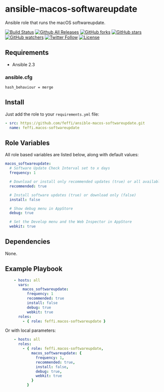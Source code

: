 # ansible-macos-softwareupdate
Ansible role that runs the macOS softwareupdate.

[![Build Status](https://img.shields.io/travis/feffi/ansible-macos-softwareupdate.svg)](https://travis-ci.org/feffi/ansible-macos-softwareupdate) [![Github All Releases](https://img.shields.io/github/downloads/feffi/ansible-macos-softwareupdate/total.svg)](https://github.com/feffi/ansible-macos-softwareupdate) [![GitHub forks](https://img.shields.io/github/forks/feffi/ansible-macos-softwareupdate.svg?style=social&label=Fork)](https://github.com/feffi/ansible-macos-softwareupdate) [![GitHub stars](https://img.shields.io/github/stars/feffi/ansible-macos-softwareupdate.svg?style=social&label=Star)](https://github.com/feffi/ansible-macos-softwareupdate) [![GitHub watchers](https://img.shields.io/github/watchers/feffi/ansible-macos-softwareupdate.svg?style=social&label=Watch)](https://github.com/feffi/ansible-macos-softwareupdate) [![Twitter Follow](https://img.shields.io/twitter/follow/feffi1.svg?style=social&label=Follow)](https://twitter.com/feffi1) [![License](http://img.shields.io/:license-mit-blue.svg)](https://github.com/feffi/ansible-macos-softwareupdate/blob/master/LICENSE)

## Requirements
- Ansible 2.3

### ansible.cfg
```
hash_behaviour = merge
```

## Install
Just add the role to your ``requirements.yml`` file:
```yaml
- src: https://github.com/feffi/ansible-macos-softwareupdate.git
  name: feffi.macos-softwareupdate
```

## Role Variables
All role based variables are listed below, along with default values:

```yaml
macos_softwareupdate:
  # Software Update Check Interval set to x days
  frequency: 1

  # Download or install only recommended updates (true) or all available updates (false)
  recommended: true

  # Install software updates (true) or download only (false)
  install: false

  # Show debug menu in AppStore
  debug: true

  # Set the Develop menu and the Web Inspector in AppStore
  webkit: true
```

## Dependencies
None.

## Example Playbook

```yaml
    - hosts: all
      vars:
        macos_softwareupdate:
          frequency: 1
          recommended: true
          install: false
          debug: true
          webkit: true
      roles:
        - { role: feffi.macos-softwareupdate }
```
Or with local parameters:

```yaml
    - hosts: all
      roles:
        - { role: feffi.macos-softwareupdate,
            macos_softwareupdate: {
              frequency: 1,
              recommended: true,
              install: false,
              debug: true,
              webkit: true
            }
          }
```
